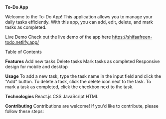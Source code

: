 
**To-Do App**

Welcome to the To-Do App! This application allows you to manage your daily tasks efficiently. With this app, you can add, edit, delete, and mark tasks as completed.

Live Demo
Check out the live demo of the app here https://shifaafreen-todo.netlify.app/

Table of Contents

**Features**
Add new tasks
Delete tasks
Mark tasks as completed
Responsive design for mobile and desktop

**Usage**
To add a new task, type the task name in the input field and click the "Add" button.
To delete a task, click the delete icon next to the task.
To mark a task as completed, click the checkbox next to the task.

**Technologies**
React.js
CSS
JavaScript
HTML

**Contributing**
Contributions are welcome! If you'd like to contribute, please follow these steps:
